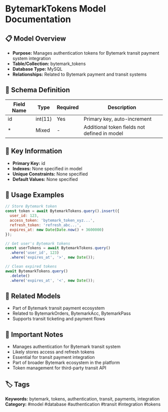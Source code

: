 # BytemarkTokens Model Documentation

## 📋 Model Overview
- **Purpose:** Manages authentication tokens for Bytemark transit payment system integration
- **Table/Collection:** bytemark_tokens
- **Database Type:** MySQL
- **Relationships:** Related to Bytemark payment and transit systems

## 🔧 Schema Definition
| Field Name | Type | Required | Description |
|------------|------|----------|-------------|
| id | int(11) | Yes | Primary key, auto-increment |
| * | Mixed | - | Additional token fields not defined in model |

## 🔑 Key Information
- **Primary Key:** id
- **Indexes:** None specified in model
- **Unique Constraints:** None specified
- **Default Values:** None specified

## 📝 Usage Examples
```javascript
// Store Bytemark token
const token = await BytemarkTokens.query().insert({
  user_id: 123,
  access_token: 'bytemark_token_xyz...',
  refresh_token: 'refresh_abc...',
  expires_at: new Date(Date.now() + 3600000)
});

// Get user's Bytemark tokens
const userTokens = await BytemarkTokens.query()
  .where('user_id', 123)
  .where('expires_at', '>', new Date());

// Clean expired tokens
await BytemarkTokens.query()
  .delete()
  .where('expires_at', '<', new Date());
```

## 🔗 Related Models
- Part of Bytemark transit payment ecosystem
- Related to BytemarkOrders, BytemarkAcc, BytemarkPass
- Supports transit ticketing and payment flows

## 📌 Important Notes
- Manages authentication for Bytemark transit system
- Likely stores access and refresh tokens
- Essential for transit payment integration
- Part of broader Bytemark ecosystem in the platform
- Token management for third-party transit API

## 🏷️ Tags
**Keywords:** bytemark, tokens, authentication, transit, payments, integration
**Category:** #model #database #authentication #transit #integration #tokens